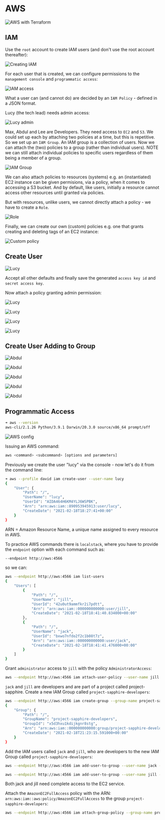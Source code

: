 # AWS

![AWS with Terraform](images/aws-with-terraform.jpg)

## IAM

Use the `root` account to create IAM users (and don't use the root account thereafter):

![Creating IAM](images/root-account.jpg)

For each user that is created, we can configure permissions to the `management console` and `programmatic access`:

![IAM access](images/iam-access.jpg)

What a user can (and cannot do) are decided by an `IAM Policy` - defined in a JSON format.

Lucy (the tech lead) needs admin access:

![Lucy admin](images/lucy-admin.jpg)

Max, Abdul and Lee are Developers. They need access to `EC2` and `S3`.
We could set up each by attaching two policies at a time, but this is repetitive.
So we set up an `IAM Group`. An IAM group is a collection of users.
Now we can attach the (two) policies to a group (rather than individual users).
NOTE we can still attach individual policies to specific users regardless of them being a member of a group.

![IAM Group](images/iam-group.jpg)

We can also attach policies to resources (systems) e.g. an (instantiated) EC2 instance can be given permisions, via a policy, when it comes to accessing a S3 bucket.
And by default, like users, initially a resource cannot access other resources until granted via policies.

But with resources, unlike users, we cannot directly attach a policy - we have to create a `Role`.

![Role](images/role.jpg)

Finally, we can create our own (custom) policies e.g. one that grants creating and deleting tags of an EC2 instance:

![Custom policy](images/custom-policy.jpg)

## Create User

![Lucy](images/lucy.jpg)

Accept all other defaults and finally save the generated `access key id` and `secret access key`.

Now attach a policy granting admin permission:

![Lucy](images/lucy-update.jpg)

![Lucy](images/add-permission.jpg)

![Lucy](images/attach-policy.jpg)

![Lucy](images/adding-admin.jpg)

## Create User Adding to Group

![Abdul](images/abdul.jpg)

![Abdul](images/create-group.jpg)

![Abdul](images/project-users.jpg)

![Abdul](images/new-group.jpg)

![Abdul](images/tag.jpg)

## Programmatic Access

```bash
➜ aws --version
aws-cli/2.1.26 Python/3.9.1 Darwin/20.3.0 source/x86_64 prompt/off
```

![AWS config](images/aws-config.jpg)

Issuing an AWS command:

```bash
aws <command> <subcommand> [options and parameters]
```

Previously we create the user "lucy" via the console - now let's do it from the command line:

```bash
➜ aws --profile david iam create-user --user-name lucy
{
    "User": {
        "Path": "/",
        "UserName": "lucy",
        "UserId": "AIDA464H6KM4YLJ6WSPBK",
        "Arn": "arn:aws:iam::890953945913:user/lucy",
        "CreateDate": "2021-02-18T18:27:41+00:00"
    }
}
```

ARN = Amazon Resource Name, a unique name assigned to every resource in AWS.

To practice AWS commands there is `localstack`, where you have to provide the `endpoint` option with each command such as:
```bash
--endpoint http://aws:4566
```

so we can:
```bash
aws --endpoint http://aws:4566 iam list-users
{
    "Users": [
        {
            "Path": "/",
            "UserName": "jill",
            "UserId": "42u0ut9ammfkr2i7pdtt",
            "Arn": "arn:aws:iam::000000000000:user/jill",
            "CreateDate": "2021-02-18T18:41:40.834000+00:00"
        },
        {
            "Path": "/",
            "UserName": "jack",
            "UserId": "bxwo7nfdo2f2c1b08t7z",
            "Arn": "arn:aws:iam::000000000000:user/jack",
            "CreateDate": "2021-02-18T18:41:41.476000+00:00"
        }
    ]
}
```

Grant `administrator` access to `jill` with the policy `AdministratorAccess`:
```bash
aws --endpoint http://aws:4566 iam attach-user-policy --user-name jill --policy-arn arn:aws:iam::aws:policy/AdministratorAccess
```

`jack` and `jill` are developers and are part of a project called project-sapphire.
Create a new IAM Group called `project-sapphire-developers`:
```bash
aws --endpoint http://aws:4566 iam create-group --group-name project-sapphire-developers
{
    "Group": {
        "Path": "/",
        "GroupName": "project-sapphire-developers",
        "GroupId": "x5d3hxu1kdijkgnr8stg",
        "Arn": "arn:aws:iam::000000000000:group/project-sapphire-developers",
        "CreateDate": "2021-02-18T21:23:15.591000+00:00"
    }
}
```

Add the IAM users called `jack` and `jill`, who are developers to the new IAM Group called `project-sapphire-developers`:
```bash
aws --endpoint http://aws:4566 iam add-user-to-group --user-name jack --group-name project-sapphire-developers
```

```bash
aws --endpoint http://aws:4566 iam add-user-to-group --user-name jill --group-name project-sapphire-developers
```

Both jack and jill need complete access to the EC2 service.

Attach the `AmazonEC2FullAccess` policy with the ARN: `arn:aws:iam::aws:policy/AmazonEC2FullAccess` to the group `project-sapphire-developers`:
```bash
aws --endpoint http://aws:4566 iam attach-group-policy --group-name project-sapphire-developers --policy-arn arn:aws:iam::aws:policy/AmazonEC2FullAccess
```